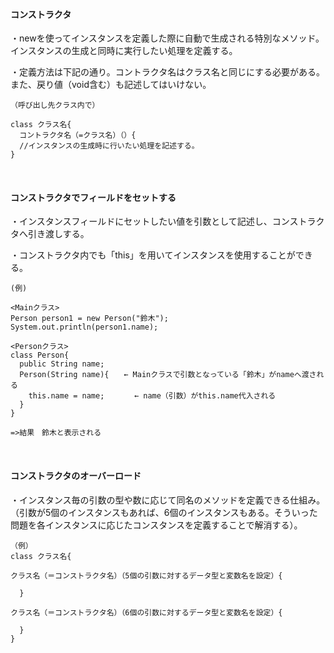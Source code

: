 #### コンストラクタ

・newを使ってインスタンスを定義した際に自動で生成される特別なメソッド。インスタンスの生成と同時に実行したい処理を定義する。

・定義方法は下記の通り。コントラクタ名はクラス名と同じにする必要がある。また、戻り値（void含む）も記述してはいけない。

```
（呼び出し先クラス内で）

class クラス名{
  コントラクタ名（=クラス名）（）{
  //インスタンスの生成時に行いたい処理を記述する。
}
```

</br>

#### コンストラクタでフィールドをセットする

・インスタンスフィールドにセットしたい値を引数として記述し、コンストラクタへ引き渡しする。

・コンストラクタ内でも「this」を用いてインスタンスを使用することができる。

```
(例)

<Mainクラス>
Person person1 = new Person("鈴木");
System.out.println(person1.name);

<Personクラス>
class Person{
  public String name;
  Person(String name){　　← Mainクラスで引数となっている「鈴木」がnameへ渡される
    this.name = name;　　　　← name（引数）がthis.name代入される
  }
}

=>結果　鈴木と表示される
```

</br>

#### コンストラクタのオーバーロード

・インスタンス毎の引数の型や数に応じて同名のメソッドを定義できる仕組み。（引数が5個のインスタンスもあれば、6個のインスタンスもある。そういった問題を各インスタンスに応じたコンスタンスを定義することで解消する）。

```
（例）
class クラス名{

クラス名（＝コンストラクタ名）（5個の引数に対するデータ型と変数名を設定）{

  }

クラス名（＝コンストラクタ名）（6個の引数に対するデータ型と変数名を設定）{

  }
}
```


